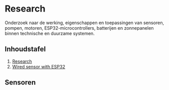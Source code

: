 # Research

Onderzoek naar de werking, eigenschappen en toepassingen van sensoren, pompen, motoren, ESP32-microcontrollers, batterijen en zonnepanelen binnen technische en duurzame systemen.

## Inhoudstafel

1. [Research](#Research.xlsx)
2. [Wired sensor with ESP32](#Wired-sensor-with-esp32/README.md)

## Sensoren

## 
